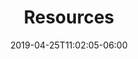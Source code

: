 ---
title: "Resources"
date: 2019-04-25T11:02:05-06:00
icon: "ti-panel"
description: "Resources"
type : "pages"
---